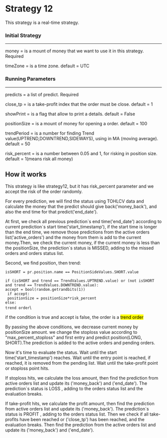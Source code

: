 # Strategy 12

This strategy is a real-time strategy.
### Initial Strategy
---
money = is a mount of money that we want to use it in this strategy. Required

timeZone =  is a time zone. default = UTC

### Running Parameters
---

predicts = a list of predict. Required

close_tp =  is a take-profit index that the order must be close. default = 1

showPrint = is a flag that allow to print a details. default = False

positionSize = is a mount of money for opening a order. default = 100

trendPeriod = is a number for finding Trend value(UPTREND,DOWNTREND,SIDEWAYS), using in MA (moving average). default = 50

risk_percent = is a number between 0.05 and 1, for risking in position size. default = 1(means risk all money)

## How it works
This strategy is like strategy12, but it has risk_percent parameter and we accept the risk of the order randomly.

For every prediction, we will find the status using TOHLCV data and calculate the money that the predict should give back('money_back'), and also the end time for that predict('end_date').

At first, we check all previous prediction\`s end time('end_date') according to current prediction\`s start time('start_timestamp'), if the start time is longer than the end time, we remove those predictions from the active orders list('active_orders') and the money from them is add to the current money.Then, we check the current money, if the current money is less than the positionSize, the prediction`s status is MISSED, adding to the missed orders and orders status list.

Second, we find position, then trend:

`isSHORT = pr.position.name == PositionSideValues.SHORT.value`

`if (isSHORT and trend == TrendValues.UPTREND.value) or (not isSHORT and trend == TrendValues.DOWNTREND.value):`\
    `accept = bool(random.getrandbits(1))`\
   ` if accept:`\
       ` positionSize = positionSize*risk_percent`\
    `else:`\
        `trend order`\

if the condition is true and accept is false, the order is a <mark>trend order</mark>

By passing the above conditions, we decrease current money by positionSize amount. we change the stoploss value according to "max_percent_stoploss" and first entry and predict position(LONG, SHORT).The prediction is added to the active orders and pending orders.

Now it's time to evaluate the status. Wait until the start time('start_timestamp') reaches. Wait until the entry point is reached, if reached, it is removed from the pending list. Wait until the take-profit point or stoploss point hits.

If stoploss hits, we calculate the loss amount, then find the prediction from active orders list and update its ('money_back') and ('end_date'). The prediction\`s status is LOSS , adding to the orders status list and the evaluation breaks.

If take-profit hits, we calculate the profit amount, then find the prediction from active orders list and update its ('money_back'). The prediction\`s status is PROFIT , adding to the orders status list. Then we check if all take-profits have been reached or ('close_tp') has been reached, and the evaluation breaks. Then find the prediction from the active orders list and update its ('money_back') and ('end_date').




   